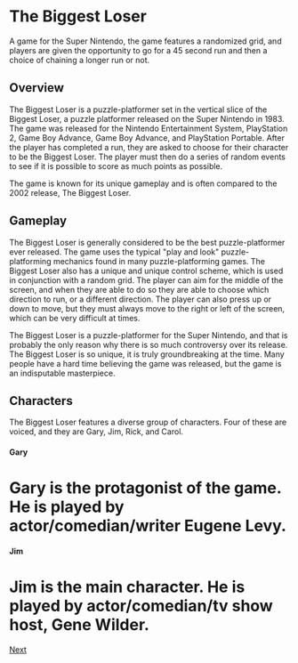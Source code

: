 # The Biggest Loser

A game for the Super Nintendo, the game features a randomized grid, and players are given the opportunity to go for a 45 second run and then a choice of chaining a longer run or not.

## Overview

The Biggest Loser is a puzzle-platformer set in the vertical slice of the Biggest Loser, a puzzle platformer released on the Super Nintendo in 1983. The game was released for the Nintendo Entertainment System, PlayStation 2, Game Boy Advance, Game Boy Advance, and PlayStation Portable. After the player has completed a run, they are asked to choose for their character to be the Biggest Loser. The player must then do a series of random events to see if it is possible to score as much points as possible.

The game is known for its unique gameplay and is often compared to the 2002 release, The Biggest Loser.

## Gameplay

The Biggest Loser is generally considered to be the best puzzle-platformer ever released. The game uses the typical "play and look" puzzle-platforming mechanics found in many puzzle-platforming games. The Biggest Loser also has a unique and unique control scheme, which is used in conjunction with a random grid. The player can aim for the middle of the screen, and when they are able to do so they are able to choose which direction to run, or a different direction. The player can also press up or down to move, but they must always move to the right or left of the screen, which can be very difficult at times.

The Biggest Loser is a puzzle-platformer for the Super Nintendo, and that is probably the only reason why there is so much controversy over its release. The Biggest Loser is so unique, it is truly groundbreaking at the time. Many people have a hard time believing the game was released, but the game is an indisputable masterpiece.

## Characters

The Biggest Loser features a diverse group of characters. Four of these are voiced, and they are Gary, Jim, Rick, and Carol.

#### Gary

#   Gary is the protagonist of the game. He is played by actor/comedian/writer Eugene Levy.

#### Jim

#   Jim is the main character. He is played by actor/comedian/tv show host, Gene Wilder.
[Next](113.md)